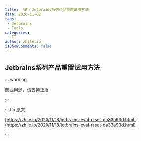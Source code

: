 ```yaml
---
title: 「转」Jetbrains系列产品重置试用方法
date: 2020-11-02
tags:
 - Jetbrains
 - Tools
categories:
 - IT
author: zhile.io
isShowComments: false
---
```




<!-- more -->

## Jetbrains系列产品重置试用方法

::: warning

商业用途，请支持正版

:::

::: tip 原文

[https://zhile.io/2020/11/18/jetbrains-eval-reset-da33a93d.html](https://zhile.io/2020/11/18/jetbrains-eval-reset-da33a93d.html)

:::

